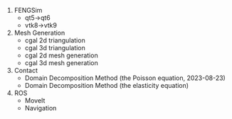 1. FENGSim
   * qt5->qt6
   * vtk8->vtk9
2. Mesh Generation
   * cgal 2d triangulation
   * cgal 3d triangulation
   * cgal 2d mesh generation
   * cgal 3d mesh generation
3. Contact
   * Domain Decomposition Method (the Poisson equation, 2023-08-23)
   * Domain Decomposition Method (the elasticity equation)
4. ROS 
   * MoveIt 
   * Navigation
